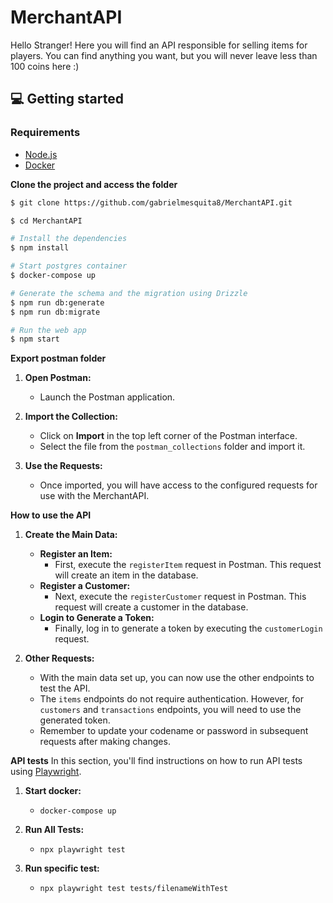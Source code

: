 # MerchantAPI
Hello Stranger! Here you will find an API responsible for selling items for players. You can find anything you want, but you will never leave less than 100 coins here :) 

## 💻 Getting started

### Requirements

- [Node.js](https://nodejs.org/en/)
- [Docker](https://www.docker.com/)

**Clone the project and access the folder**

```bash
$ git clone https://github.com/gabrielmesquita8/MerchantAPI.git

$ cd MerchantAPI
```

```bash
# Install the dependencies
$ npm install

# Start postgres container
$ docker-compose up

# Generate the schema and the migration using Drizzle
$ npm run db:generate
$ npm run db:migrate

# Run the web app
$ npm start
```

**Export postman folder**

1. **Open Postman:**
   - Launch the Postman application.

2. **Import the Collection:**
   - Click on **Import** in the top left corner of the Postman interface.
   - Select the file from the `postman_collections` folder and import it.

3. **Use the Requests:**
   - Once imported, you will have access to the configured requests for use with the MerchantAPI.

**How to use the API**

1. **Create the Main Data:**
   - **Register an Item:**
     - First, execute the `registerItem` request in Postman. This request will create an item in the database.
   - **Register a Customer:**
     - Next, execute the `registerCustomer` request in Postman. This request will create a customer in the database.
   - **Login to Generate a Token:**
     - Finally, log in to generate a token by executing the `customerLogin` request.

2. **Other Requests:**
   - With the main data set up, you can now use the other endpoints to test the API.
   - The `items` endpoints do not require authentication. However, for `customers` and `transactions` endpoints, you will need to use the generated token.
   - Remember to update your codename or password in subsequent requests after making changes.

**API tests**
In this section, you'll find instructions on how to run API tests using [Playwright](https://playwright.dev/).

1. **Start docker:**
   - `docker-compose up`

2. **Run All Tests:**
   - `npx playwright test`

3. **Run specific test:**
   - `npx playwright test tests/filenameWithTest`
